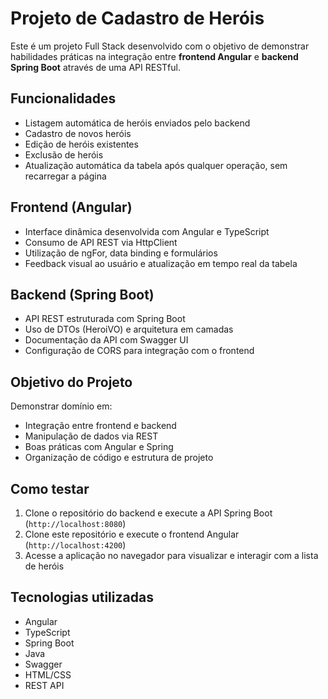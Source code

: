 # Projeto de Cadastro de Heróis

Este é um projeto Full Stack desenvolvido com o objetivo de demonstrar habilidades práticas
na integração entre **frontend Angular** e **backend Spring Boot** através de uma API RESTful.

## Funcionalidades

- Listagem automática de heróis enviados pelo backend
- Cadastro de novos heróis
- Edição de heróis existentes
- Exclusão de heróis
- Atualização automática da tabela após qualquer operação, sem recarregar a página

## Frontend (Angular)

- Interface dinâmica desenvolvida com Angular e TypeScript
- Consumo de API REST via HttpClient
- Utilização de ngFor, data binding e formulários
- Feedback visual ao usuário e atualização em tempo real da tabela

## Backend (Spring Boot)

- API REST estruturada com Spring Boot
- Uso de DTOs (HeroiVO) e arquitetura em camadas
- Documentação da API com Swagger UI
- Configuração de CORS para integração com o frontend

## Objetivo do Projeto

Demonstrar domínio em:
- Integração entre frontend e backend
- Manipulação de dados via REST
- Boas práticas com Angular e Spring
- Organização de código e estrutura de projeto

## Como testar

1. Clone o repositório do backend e execute a API Spring Boot (`http://localhost:8080`)
2. Clone este repositório e execute o frontend Angular (`http://localhost:4200`)
3. Acesse a aplicação no navegador para visualizar e interagir com a lista de heróis

## Tecnologias utilizadas

- Angular
- TypeScript
- Spring Boot
- Java
- Swagger
- HTML/CSS
- REST API
